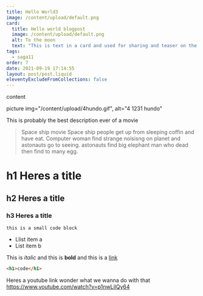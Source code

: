 ```yaml
---
title: Hello World3
image: /content/upload/default.png
card:
  title: Hello world blogpost
  image: /content/upload/default.png
  alt: To the moon
  text: "This is text in a card and used for sharing and teaser on the site. "
tags:
  - saga11
order: 7
date: 2021-09-19 17:14:55
layout: post/post.liquid
eleventyExcludeFromCollections: false
---
```


content

picture img="/content/upload/4hundo.gif", alt="4 1231 hundo"

This is probably the best description ever of a movie

> Space ship movie
> Space ship people get up from sleeping coffin and have eat.
> Computer woman find strange noisisng on planet and astonauts go to seeing. astonauts find big elephant man who dead then find to many egg.

# h1 H﻿eres a title

## h2 H﻿eres a title

### h3 H﻿eres a title

`this is a small code block`

- Llist item a
- List item b

This is _italic_ and this is **bold** and this is a [link](https://saga11.dev)

```html
<h1>code</h1>
```

Heres a youtube link wonder what we wanna do with that
https://www.youtube.com/watch?v=p1nwLilQy64
